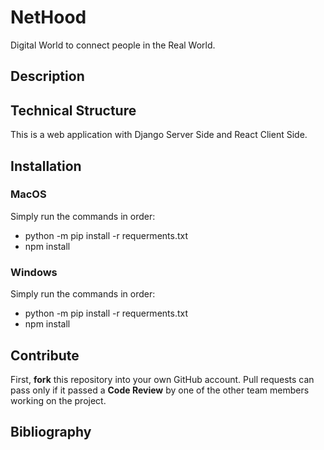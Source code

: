 # NetHood
Digital World to connect people in the Real World.


## Description

## Technical Structure
This is a web application with Django Server Side and React Client Side.

## Installation
### MacOS
Simply run the commands in order:
* python -m pip install -r requerments.txt
* npm install

### Windows
Simply run the commands in order:
* python -m pip install -r requerments.txt
* npm install

## Contribute

First, **fork** this repository into your own GitHub account. Pull requests can pass only if it passed a **Code Review** by one of the other team members working on the project.

## Bibliography

